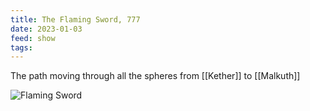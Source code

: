 ```yaml
---
title: The Flaming Sword, 777
date: 2023-01-03
feed: show
tags:
---
```

The path moving through all the spheres from [[Kether]] to [[Malkuth]]

![Flaming Sword](https://freight.cargo.site/w/534/q/94/i/ba64bbc7e45cc6ac0cddeedb40477868dde20d7c4db055a3d883dd182b0f1401/The-Flaming-Sword.png)